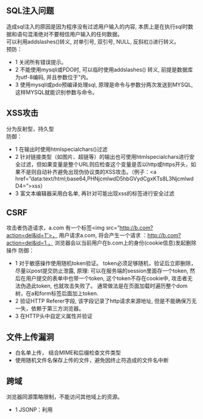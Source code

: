 ## SQL注入问题
造成sql注入的原因是因为程序没有过滤用户输入的内容,  本质上是在执行sql时数据和语句混淆绝对不要相信用户输入的任何数据。    
可以利用addslashes()转义, 对单引号, 双引号, NULL, 反斜杠(\)进行转义。    
预防：
* 1 关闭所有错误提示。
* 2 不能使用mysqli或PDO时, 可以临时使用addslashes() 转义, 前提是数据库为utf-8编码, 并且参数位于"内。
* 3 使用mysqli或pdo预编译处理sql, 原理是命令与参数分两次发送到MYSQL, 这样MYSQL就能识别参数与命令。

## XSS攻击
分为反射型，持久型    
防御：    
* 1 在输出时使用htmlspecialchars()过滤
* 2 针对链接类型（如图片、超链等）的输出也可使用htmlspecialchars进行安全过滤，但如果变量是整个URL则应检查这个变量是否以http或https开头，如果不是则自动补齐避免出现伪协议类的XSS攻击。（例子：<a href=”data:text/html;base64,PHNjcmlwdD5hbGVydCgxKTs8L3NjcmlwdD4=”>xss</a>）
* 3 富文本编辑器采用白名单, 再针对可能出现xss的标签进行安全过滤


## CSRF
攻击者伪造请求，a.com 有一个标签<img src=”http://b.com?action=del&id=1″>，  用户请求a.com, 将会产生一个请求 ：http://b.com?action=del&id=1,， 浏览器会以当前用户在b.com上的身份(cookie信息)发起删除操作
防御：
* 1 对于敏感操作使用随机token验证。 token必须足够随机，验证后立即删除，尽量以post提交防止泄露, 原理: 可以在服务端的session里面存一个token, 然后在用户提交的表单中也带一个token, 这个token不存在cookie中, 攻击者无法伪造此token, 也就攻击失败了。 通常做法是在页面加载时遍历整个dom树，在a和form标签后面加上token.
* 2 验证HTTP Referer字段, 该字段记录了http请求来源地址, 但是不能确保万无一失，依赖于第三方浏览器。
* 3 在HTTP头中自定义属性并验证

## 文件上传漏洞
  - 白名单上传， 结合MIME和后缀检查文件类型
  - 使用随机文件名保存上传的文件，避免因终止符造成的文件名中断
  
  
## 跨域
浏览器同源策略限制，不能访问其他域上的资源。
* 1 JSONP：利用<script>标签可以获取外部资源，url参数上写回调函数名，服务器传参执行。
* 2 CORS：自定义HTTP头部字段与服务器通信
